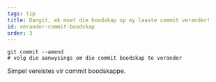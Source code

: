 ```yaml
---
tags: tip
title: Dangit, ek moet die boodskap op my laaste commit verander!
id: verander-commit-boodskap
order: 3
---
```

```git
git commit --amend
# volg die aanwysings om die commit boodskap te verander
```

Simpel vereistes vir commit boodskappe.